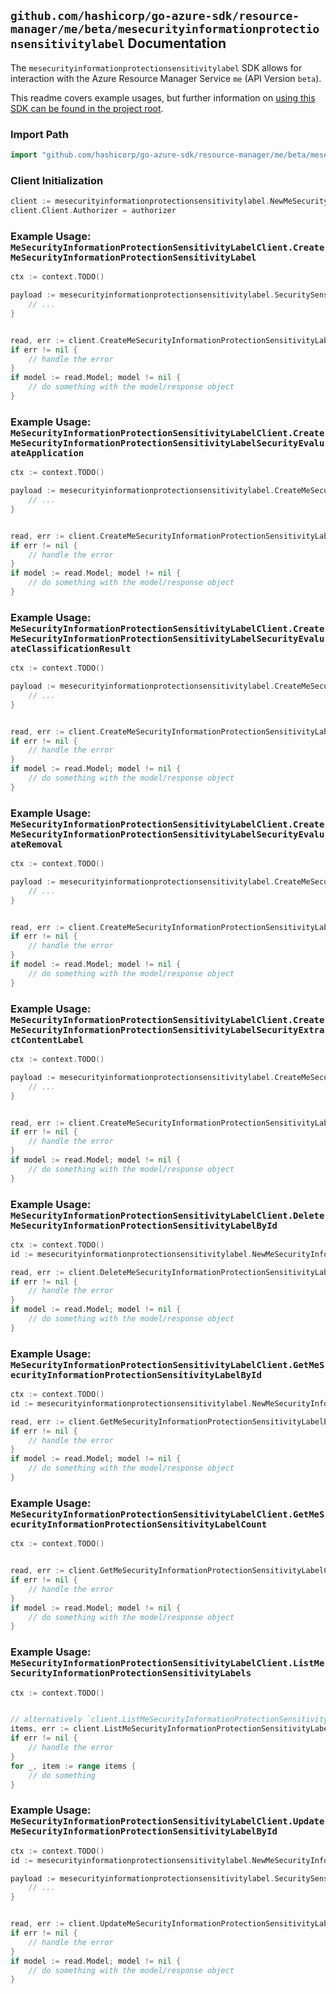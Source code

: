 
## `github.com/hashicorp/go-azure-sdk/resource-manager/me/beta/mesecurityinformationprotectionsensitivitylabel` Documentation

The `mesecurityinformationprotectionsensitivitylabel` SDK allows for interaction with the Azure Resource Manager Service `me` (API Version `beta`).

This readme covers example usages, but further information on [using this SDK can be found in the project root](https://github.com/hashicorp/go-azure-sdk/tree/main/docs).

### Import Path

```go
import "github.com/hashicorp/go-azure-sdk/resource-manager/me/beta/mesecurityinformationprotectionsensitivitylabel"
```


### Client Initialization

```go
client := mesecurityinformationprotectionsensitivitylabel.NewMeSecurityInformationProtectionSensitivityLabelClientWithBaseURI("https://management.azure.com")
client.Client.Authorizer = authorizer
```


### Example Usage: `MeSecurityInformationProtectionSensitivityLabelClient.CreateMeSecurityInformationProtectionSensitivityLabel`

```go
ctx := context.TODO()

payload := mesecurityinformationprotectionsensitivitylabel.SecuritySensitivityLabel{
	// ...
}


read, err := client.CreateMeSecurityInformationProtectionSensitivityLabel(ctx, payload)
if err != nil {
	// handle the error
}
if model := read.Model; model != nil {
	// do something with the model/response object
}
```


### Example Usage: `MeSecurityInformationProtectionSensitivityLabelClient.CreateMeSecurityInformationProtectionSensitivityLabelSecurityEvaluateApplication`

```go
ctx := context.TODO()

payload := mesecurityinformationprotectionsensitivitylabel.CreateMeSecurityInformationProtectionSensitivityLabelSecurityEvaluateApplicationRequest{
	// ...
}


read, err := client.CreateMeSecurityInformationProtectionSensitivityLabelSecurityEvaluateApplication(ctx, payload)
if err != nil {
	// handle the error
}
if model := read.Model; model != nil {
	// do something with the model/response object
}
```


### Example Usage: `MeSecurityInformationProtectionSensitivityLabelClient.CreateMeSecurityInformationProtectionSensitivityLabelSecurityEvaluateClassificationResult`

```go
ctx := context.TODO()

payload := mesecurityinformationprotectionsensitivitylabel.CreateMeSecurityInformationProtectionSensitivityLabelSecurityEvaluateClassificationResultRequest{
	// ...
}


read, err := client.CreateMeSecurityInformationProtectionSensitivityLabelSecurityEvaluateClassificationResult(ctx, payload)
if err != nil {
	// handle the error
}
if model := read.Model; model != nil {
	// do something with the model/response object
}
```


### Example Usage: `MeSecurityInformationProtectionSensitivityLabelClient.CreateMeSecurityInformationProtectionSensitivityLabelSecurityEvaluateRemoval`

```go
ctx := context.TODO()

payload := mesecurityinformationprotectionsensitivitylabel.CreateMeSecurityInformationProtectionSensitivityLabelSecurityEvaluateRemovalRequest{
	// ...
}


read, err := client.CreateMeSecurityInformationProtectionSensitivityLabelSecurityEvaluateRemoval(ctx, payload)
if err != nil {
	// handle the error
}
if model := read.Model; model != nil {
	// do something with the model/response object
}
```


### Example Usage: `MeSecurityInformationProtectionSensitivityLabelClient.CreateMeSecurityInformationProtectionSensitivityLabelSecurityExtractContentLabel`

```go
ctx := context.TODO()

payload := mesecurityinformationprotectionsensitivitylabel.CreateMeSecurityInformationProtectionSensitivityLabelSecurityExtractContentLabelRequest{
	// ...
}


read, err := client.CreateMeSecurityInformationProtectionSensitivityLabelSecurityExtractContentLabel(ctx, payload)
if err != nil {
	// handle the error
}
if model := read.Model; model != nil {
	// do something with the model/response object
}
```


### Example Usage: `MeSecurityInformationProtectionSensitivityLabelClient.DeleteMeSecurityInformationProtectionSensitivityLabelById`

```go
ctx := context.TODO()
id := mesecurityinformationprotectionsensitivitylabel.NewMeSecurityInformationProtectionSensitivityLabelID("sensitivityLabelIdValue")

read, err := client.DeleteMeSecurityInformationProtectionSensitivityLabelById(ctx, id)
if err != nil {
	// handle the error
}
if model := read.Model; model != nil {
	// do something with the model/response object
}
```


### Example Usage: `MeSecurityInformationProtectionSensitivityLabelClient.GetMeSecurityInformationProtectionSensitivityLabelById`

```go
ctx := context.TODO()
id := mesecurityinformationprotectionsensitivitylabel.NewMeSecurityInformationProtectionSensitivityLabelID("sensitivityLabelIdValue")

read, err := client.GetMeSecurityInformationProtectionSensitivityLabelById(ctx, id)
if err != nil {
	// handle the error
}
if model := read.Model; model != nil {
	// do something with the model/response object
}
```


### Example Usage: `MeSecurityInformationProtectionSensitivityLabelClient.GetMeSecurityInformationProtectionSensitivityLabelCount`

```go
ctx := context.TODO()


read, err := client.GetMeSecurityInformationProtectionSensitivityLabelCount(ctx)
if err != nil {
	// handle the error
}
if model := read.Model; model != nil {
	// do something with the model/response object
}
```


### Example Usage: `MeSecurityInformationProtectionSensitivityLabelClient.ListMeSecurityInformationProtectionSensitivityLabels`

```go
ctx := context.TODO()


// alternatively `client.ListMeSecurityInformationProtectionSensitivityLabels(ctx)` can be used to do batched pagination
items, err := client.ListMeSecurityInformationProtectionSensitivityLabelsComplete(ctx)
if err != nil {
	// handle the error
}
for _, item := range items {
	// do something
}
```


### Example Usage: `MeSecurityInformationProtectionSensitivityLabelClient.UpdateMeSecurityInformationProtectionSensitivityLabelById`

```go
ctx := context.TODO()
id := mesecurityinformationprotectionsensitivitylabel.NewMeSecurityInformationProtectionSensitivityLabelID("sensitivityLabelIdValue")

payload := mesecurityinformationprotectionsensitivitylabel.SecuritySensitivityLabel{
	// ...
}


read, err := client.UpdateMeSecurityInformationProtectionSensitivityLabelById(ctx, id, payload)
if err != nil {
	// handle the error
}
if model := read.Model; model != nil {
	// do something with the model/response object
}
```
